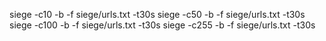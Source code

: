 siege -c10 -b -f siege/urls.txt -t30s
siege -c50 -b -f siege/urls.txt -t30s
siege -c100 -b -f siege/urls.txt -t30s
siege -c255 -b -f siege/urls.txt -t30s
